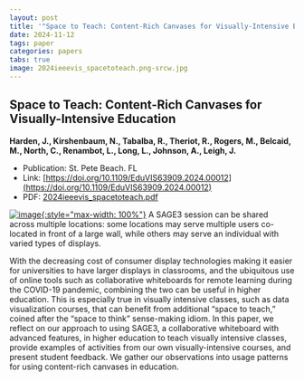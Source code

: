 ```yaml
---
layout: post
title: '"Space to Teach: Content-Rich Canvases for Visually-Intensive Education"'
date: 2024-11-12
tags: paper
categories: papers
tabs: true
image: 2024ieeevis_spacetoteach.png-srcw.jpg
---
```


## Space to Teach: Content-Rich Canvases for Visually-Intensive Education
**Harden, J., Kirshenbaum, N., Tabalba, R., Theriot, R., Rogers, M., Belcaid, M., North, C., Renambot, L., Long, L., Johnson, A., Leigh, J.**
- Publication: St. Pete Beach. FL
- Link: [https://doi.org/10.1109/EduVIS63909.2024.00012](https://doi.org/10.1109/EduVIS63909.2024.00012)
- PDF: [2024ieeevis_spacetoteach.pdf](/documents/2024ieeevis_spacetoteach.pdf)


[![image](https://www.evl.uic.edu/output/originals/2024ieeevis_spacetoteach.png-srcw.jpg){:style="max-width: 100%"}](https://www.evl.uic.edu/output/originals/2024ieeevis_spacetoteach.png-srcw.jpg)
A SAGE3 session can be shared across multiple locations: some locations may serve multiple users co-located in front of a large wall, while others may serve an individual with varied types of displays.

With the decreasing cost of consumer display technologies making it easier for universities to have larger displays in classrooms, and the ubiquitous use of online tools such as collaborative whiteboards for remote learning during the COVID-19 pandemic, combining the two can be useful in higher education. This is especially true in visually intensive classes, such as data visualization courses, that can benefit from additional &ldquo;space to teach,&rdquo; coined after the &ldquo;space to think&rdquo; sense-making idiom. In this paper, we reflect on our approach to using SAGE3, a collaborative whiteboard with advanced features, in higher education to teach visually intensive classes, provide examples of activities from our own visually-intensive courses, and present student feedback. We gather our observations into usage patterns for using content-rich canvases in education.
